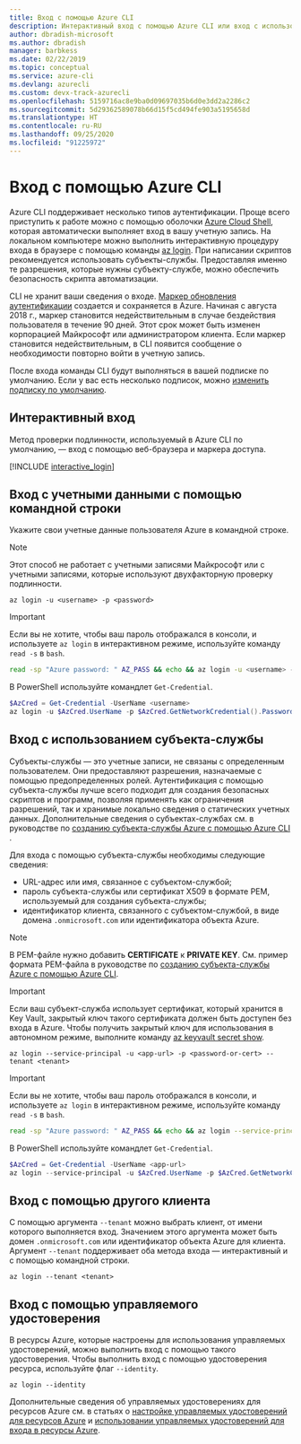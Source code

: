 ```yaml
---
title: Вход с помощью Azure CLI
description: Интерактивный вход с помощью Azure CLI или вход с использованием локальных учетных данных
author: dbradish-microsoft
ms.author: dbradish
manager: barbkess
ms.date: 02/22/2019
ms.topic: conceptual
ms.service: azure-cli
ms.devlang: azurecli
ms.custom: devx-track-azurecli
ms.openlocfilehash: 5159716ac8e9ba0d09697035b6d0e3dd2a2286c2
ms.sourcegitcommit: 5d29362589078b66d15f5cd494fe903a5195658d
ms.translationtype: HT
ms.contentlocale: ru-RU
ms.lasthandoff: 09/25/2020
ms.locfileid: "91225972"
---
```

# <a name="sign-in-with-azure-cli"></a>Вход с помощью Azure CLI 

Azure CLI поддерживает несколько типов аутентификации. Проще всего приступить к работе можно с помощью оболочки [Azure Cloud Shell](/azure/cloud-shell/overview), которая автоматически выполняет вход в вашу учетную запись.
На локальном компьютере можно выполнить интерактивную процедуру входа в браузере с помощью команды [az login](/cli/azure/reference-index#az-login). При написании скриптов рекомендуется использовать субъекты-службы. Предоставляя именно те разрешения, которые нужны субъекту-службе, можно обеспечить безопасность скрипта автоматизации.

CLI не хранит ваши сведения о входе. [Маркер обновления аутентификации](/azure/active-directory/develop/v1-id-and-access-tokens#refresh-tokens) создается и сохраняется в Azure. Начиная с августа 2018 г., маркер становится недействительным в случае бездействия пользователя в течение 90 дней. Этот срок может быть изменен корпорацией Майкрософт или администратором клиента. Если маркер становится недействительным, в CLI появится сообщение о необходимости повторно войти в учетную запись.

После входа команды CLI будут выполняться в вашей подписке по умолчанию. Если у вас есть несколько подписок, можно [изменить подписку по умолчанию](manage-azure-subscriptions-azure-cli.md).

## <a name="sign-in-interactively"></a>Интерактивный вход

Метод проверки подлинности, используемый в Azure CLI по умолчанию, — вход с помощью веб-браузера и маркера доступа.

[!INCLUDE [interactive_login](includes/interactive-login.md)]

## <a name="sign-in-with-credentials-on-the-command-line"></a>Вход с учетными данными с помощью командной строки

Укажите свои учетные данные пользователя Azure в командной строке.

> [!Note]
> Этот способ не работает с учетными записями Майкрософт или с учетными записями, которые используют двухфакторную проверку подлинности.

```azurecli-interactive
az login -u <username> -p <password>
```

> [!IMPORTANT]
> Если вы не хотите, чтобы ваш пароль отображался в консоли, и используете `az login` в интерактивном режиме, используйте команду `read -s` в `bash`.
>
> ```bash
> read -sp "Azure password: " AZ_PASS && echo && az login -u <username> -p $AZ_PASS
> ```
>
> В PowerShell используйте командлет `Get-Credential`.
>
> ```powershell
> $AzCred = Get-Credential -UserName <username>
> az login -u $AzCred.UserName -p $AzCred.GetNetworkCredential().Password
> ```

## <a name="sign-in-with-a-service-principal"></a>Вход с использованием субъекта-службы

Субъекты-службы — это учетные записи, не связаны с определенным пользователем. Они предоставляют разрешения, назначаемые с помощью предопределенных ролей. Аутентификация с помощью субъекта-службы лучше всего подходит для создания безопасных скриптов и программ, позволяя применять как ограничения разрешений, так и хранимые локально сведения о статических учетных данных. Дополнительные сведения о субъектах-службах см. в руководстве по [созданию субъекта-службы Azure с помощью Azure CLI ](./create-an-azure-service-principal-azure-cli.md#sign-in-using-a-service-principal).

Для входа с помощью субъекта-службы необходимы следующие сведения:

* URL-адрес или имя, связанное с субъектом-службой;
* пароль субъекта-службы или сертификат X509 в формате PEM, используемый для создания субъекта-службы;
* идентификатор клиента, связанного с субъектом-службой, в виде домена `.onmicrosoft.com` или идентификатора объекта Azure.

> [!NOTE]
> В PEM-файле нужно добавить **CERTIFICATE** к **PRIVATE KEY**.  См. пример формата PEM-файла в руководстве по [созданию субъекта-службы Azure с помощью Azure CLI](./create-an-azure-service-principal-azure-cli.md#sign-in-using-a-service-principal). 
>

> [!IMPORTANT]
>
> Если ваш субъект-служба использует сертификат, который хранится в Key Vault, закрытый ключ такого сертификата должен быть доступен без входа в Azure. Чтобы получить закрытый ключ для использования в автономном режиме, выполните команду [az keyvault secret show](/cli/azure/keyvault/secret).

```azurecli-interactive
az login --service-principal -u <app-url> -p <password-or-cert> --tenant <tenant>
```

> [!IMPORTANT]
> Если вы не хотите, чтобы ваш пароль отображался в консоли, и используете `az login` в интерактивном режиме, используйте команду `read -s` в `bash`.
>
> ```bash
> read -sp "Azure password: " AZ_PASS && echo && az login --service-principal -u <app-url> -p $AZ_PASS --tenant <tenant>
> ```
>
> В PowerShell используйте командлет `Get-Credential`.
>
> ```powershell
> $AzCred = Get-Credential -UserName <app-url>
> az login --service-principal -u $AzCred.UserName -p $AzCred.GetNetworkCredential().Password --tenant <tenant>
> ```

## <a name="sign-in-with-a-different-tenant"></a>Вход с помощью другого клиента

С помощью аргумента `--tenant` можно выбрать клиент, от имени которого выполняется вход. Значением этого аргумента может быть домен `.onmicrosoft.com` или идентификатор объекта Azure для клиента. Аргумент `--tenant` поддерживает оба метода входа — интерактивный и с помощью командной строки.

```azurecli-interactive
az login --tenant <tenant>
```

## <a name="sign-in-with-a-managed-identity"></a>Вход с помощью управляемого удостоверения

В ресурсы Azure, которые настроены для использования управляемых удостоверений, можно выполнить вход с помощью такого удостоверения. Чтобы выполнить вход с помощью удостоверения ресурса, используйте флаг `--identity`.

```azurecli-interactive
az login --identity
```

Дополнительные сведения об управляемых удостоверениях для ресурсов Azure см. в статьях о [настройке управляемых удостоверений для ресурсов Azure](/azure/active-directory/managed-identities-azure-resources/qs-configure-cli-windows-vm) и [использовании управляемых удостоверений для входа в ресурсы Azure](/azure/active-directory/managed-identities-azure-resources/how-to-use-vm-sign-in).